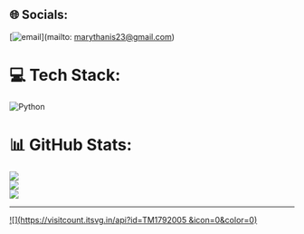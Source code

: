 
## 🌐 Socials:
[![email](https://img.shields.io/badge/Email-D14836?logo=gmail&logoColor=white)](mailto: marythanis23@gmail.com) 

# 💻 Tech Stack:
![Python](https://img.shields.io/badge/python-3670A0?style=for-the-badge&logo=python&logoColor=ffdd54)
# 📊 GitHub Stats:
![](https://github-readme-stats.vercel.app/api?username=TM1792005&theme=dark&hide_border=false&include_all_commits=false&count_private=false)<br/>
![](https://github-readme-streak-stats.herokuapp.com/?user=TM1792005&theme=dark&hide_border=false)<br/>
![](https://github-readme-stats.vercel.app/api/top-langs/?username=TM1792005&theme=dark&hide_border=false&include_all_commits=false&count_private=false&layout=compact)

---
[![](https://visitcount.itsvg.in/api?id=TM1792005 &icon=0&color=0)](https://visitcount.itsvg.in)

<!-- Proudly created with GPRM ( https://gprm.itsvg.in ) -->
